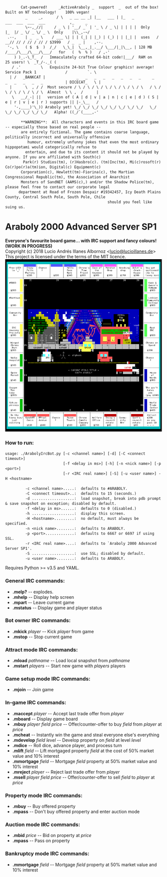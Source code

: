 ```
       Cat-powered!     _ActiveAraboly _  support  _  out of the box!  Built on NT technology!    100% vegan!
         _     _,      / \   _ __ __ _| |__   ___ | |_   _            ___  ___  ___  ___           ,_     _
         \~-,_//|     / _ \ | '__/ _` | '_ \ / _ \| | | | |  Only    |_  |/ _ \/ _ \/ _ \  Only    |\\_,-~/
 .--,    | _  _ \    / ___ \| | | (_| | |_) | (_) | | |_| |  uses   / __// // / // / // / $3999   / _  _ |    ,--.
 '-, \   ( $  $  )  /_/   \_\_|  \__,_|_.__/ \___/|_|\__, | 128 MB /____/\___/\___/\___/   for   (  %  % )   / ,-'
    ) )_.-\_T_  /   Immaculately crafted 64-bit code!|___/  RAM on                      25 users! \  _T_/-._( (
   / .'         \   Exquisite 24-bit True Colour graphics! average!    Service Pack 1             /         `. \
  | /   _BANKCAT |              _   _   _   _   _   _   _   _     _   _   _   _   _   _          | DICECAT_   \ |
  |      \  , / /  Most secure / \ / \ / \ / \ / \ / \ / \ / \   / \ / \ / \ / \ / \ / \  Almost  \ \ ,  /      |
   \   __/_-| ||   version of ( A | d | v | a | n | c | e | d ) ( S | e | r | v | e | r ) supports || |-_\__   /
    '-,____)'\_)) Araboly yet! \_/ \_/ \_/ \_/ \_/ \_/ \_/ \_/   \_/ \_/ \_/ \_/ \_/ \_/   Alpha! ((_/`(____,-'

       **WARNING**:  All characters and events in this IRC board game -- especially those based on real people --
       are entirely fictional. The game contains coarse language, politically incorrect and universally offensive
          humour, extremely unfunny jokes that even the most ordinary hippopotami would categorically refuse to
         entertain, and due to its content it should not be played by anyone. If you are affiliated with South(c)
        Park(r) Studios(tm), (r)Hasbro(c). (tm)Inc(tm), Mi(c)rosoft(r) Co(r)po(r)a(tm)ion, Digital(c) Equipment(c)
       Corporation(c), Hewlett(tm)-Fiorina(c), the Martian Congressional Republic(tm), the Association of Anarchist
       Monsters of SandNET (AAMS(c),) and/or the Shadow Police(tm), please feel free to contact our corporate legal
      department at Road of Frozen Despair #19342457, Icy Death Plains County, Central South Pole, South Pole, Chile
                                              should you feel like suing us.
```

# Araboly 2000 Advanced Server SP1
**Everyone's favourite board game... with IRC support and fancy colours! (WORK IN PROGRESS)**  
Copyright (c) 2018 Lucio Andrés Illanes Albornoz <<lucio@lucioillanes.de>>  
This project is licensed under the terms of the MIT licence.
![Screenshot](https://raw.githubusercontent.com/lalbornoz/araboly/master/assets/images/ArabolyBoardSouth.png "Screenshot")

### How to run:
```
usage: ./ArabolyIrcBot.py [-c <channel name>] [-d] [-C <connect timeout>]
                          [-f <delay in ms>] [-h] [-n <nick name>] [-p <port>]
                          [-r <IRC real name>] [-S] [-u <user name>] -H <hostname>

         -c <channel name>.....:  defaults to #ARABOLY.
         -C <connect timeout>..:  defaults to 15 (seconds.)
         -d ...................:  load snapshot, break into pdb prompt & save snapshot on exception; disabled by default.
         -f <delay in ms>......:  defaults to 0 (disabled.)
         -h ...................:  display this screen.
         -H <hostname>.........:  no default, must always be specified.
         -n <nick name>........:  defaults to ARABOLY.
         -p <port>.............:  defaults to 6667 or 6697 if using SSL.
         -r <IRC real name>....:  defaults to `Araboly 2000 Advanced Server SP1'.
         -S ...................:  use SSL; disabled by default.
         -u <user name>........:  defaults to ARABOLY.
```
Requires Python >= v3.5 and YAML.

### General IRC commands:
* **.melp?** -- explodes.
* **.mhelp** -- Display help screen
* **.mpart** -- Leave current game
* **.mstatus** -- Display game and player status

### Bot owner IRC commands:
* **.mkick** *player* -- Kick *player* from game
* **.mstop** -- Stop current game

### Attract mode IRC commands:
* **.mload** *pathname* -- Load local snapshot from *pathname*
* **.mstart** *players* -- Start new game with *players* players

### Game setup mode IRC commands:
* **.mjoin** -- Join game

### In-game IRC commands:
* **.maccept** *player* -- Accept last trade offer from *player*
* **.mboard** -- Display game board
* **.mbuy** *player* *field* *price* -- Offer/counter-offer to buy *field* from *player* at *price*
* **.mcheat** -- Instantly win the game and steal everyone else's everything
* **.mdevelop** *field* *level* -- Develop property on *field* at level *level*
* **.mdice** -- Roll dice, advance player, and process turn
* **.mlift** *field* -- Lift mortgaged property *field* at the cost of 50% market value and 10% interest
* **.mmortgage** *field* -- Mortgage *field* property at 50% market value and 10% interest
* **.mreject** *player* -- Reject last trade offer from *player*
* **.msell** *player* *field* *price* -- Offer/counter-offer to sell *field* to *player* at *price*

### Property mode IRC commands:
* **.mbuy** -- Buy offered property
* **.mpass** -- Don't buy offered property and enter auction mode

### Auction mode IRC commands:
* **.mbid** *price* -- Bid on property at *price*
* **.mpass** -- Pass on property

### Bankruptcy mode IRC commands:
* **.mmortgage** *field* -- Mortgage *field* property at 50% market value and 10% interest
